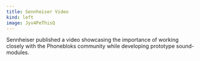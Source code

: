 ```yaml
---
title: Sennheiser Video
kind: left
image: Jyv4PeThisQ
---
```


Sennheiser published a video showcasing the importance of working closely with the Phonebloks community while developing prototype sound-modules.
